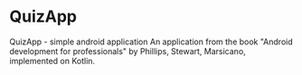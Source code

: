 # QuizApp
QuizApp - simple android application
An application from the book "Android development for professionals" by Phillips, Stewart, Marsicano, implemented on Kotlin.